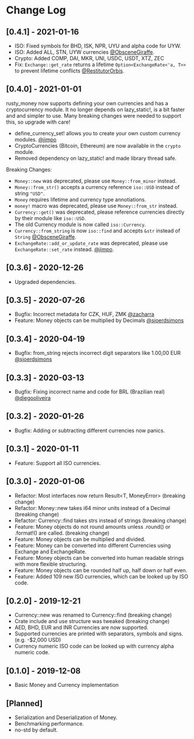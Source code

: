 # Change Log

## [0.4.1] - 2021-01-16

* ISO: Fixed symbols for BHD, ISK, NPR, UYU and alpha code for UYW.
* ISO: Added ALL, STN, UYW currencies [@ObsceneGiraffe](https://github.com/ObsceneGiraffe).
* Crypto: Added COMP, DAI, MKR, UNI, USDC, USDT, XTZ, ZEC
* Fix: `Exchange::get_rate` returns a lifetime `Option<ExchangeRate<'a, T>>` to prevent lifetime conflicts [@RestitutorOrbis](https://github.com/RestitutorOrbis).

## [0.4.0] - 2021-01-01

rusty_money now supports defining your own currencies and has a cryptocurrency module. It no longer depends on lazy_static!,
is a bit faster and and simpler to use. Many breaking changes were needed to support this, so upgrade with care!

* define_currency_set! allows you to create your own custom currency modules. [@jimpo](https://github.com/jimpo)
* CryptoCurrencies (Bitcoin, Ethereum) are now available in the `crypto` module.
* Removed dependency on lazy_static! and made library thread safe.

Breaking Changes:

* `Money::new` was deprecated, please use `Money::from_minor` instead.
* `Money::from_str()` accepts a currency reference `iso::USD` instead of string `"USD"`.
* `Money` requires lifetime and currency type annotiations.
* `money!` macro was deprecated, please use `Money::from_str` instead.
* `Currency::get()` was deprecated, please reference currencies directly by their module like `iso::USD`.
* The old Currency module is now called `iso::Currency`.
* `Currency::from_string` is now `iso::find` and accepts `&str` instead of `String` [@ObsceneGiraffe](https://github.com/ObsceneGiraffe).
* `ExchangeRate::add_or_update_rate` was deprecated, please use `ExchangeRate::set_rate` instead. [@jimpo](https://github.com/jimpo).

## [0.3.6] - 2020-12-26

* Upgraded dependencies.

## [0.3.5] - 2020-07-26

* Bugfix: Incorrect metadata for CZK, HUF, ZMK [@zacharra](https://github.com/zacharra)
* Feature: Money objects can be multiplied by Decimals [@sjoerdsimons](https://github.com/sjoerdsimons)

## [0.3.4] - 2020-04-19

* Bugfix: from_string rejects incorrect digit separators like 1.00,00 EUR [@sjoerdsimons](https://github.com/sjoerdsimons)

## [0.3.3] - 2020-03-13

* Bugfix: Fixing incorrect name and code for BRL (Brazilian real) [@diegooliveira](https://github.com/diegooliveira)

## [0.3.2] - 2020-01-26

* Bugfix: Adding or subtracting different currencies now panics.

## [0.3.1] - 2020-01-11

* Feature: Support all ISO currencies.

## [0.3.0] - 2020-01-06

* Refactor: Most interfaces now return Result<T, MoneyError>  (breaking change)
* Refactor: Money::new takes i64 minor units instead of a Decimal (breaking change)
* Refactor: Currency::find takes strs instead of strings (breaking change)
* Feature: Money objects do not round amounts unless .round() or .format!() are called. (breaking change)
* Feature: Money objects can be multiplied and divided.
* Feature: Money can be converted into different Currencies using Exchange and ExchangeRate.  
* Feature: Money objects can be converted into human readable strings with more flexible structuring.
* Feature: Money objects can be rounded half up, half down or half even.
* Feature: Added 109 new ISO currencies, which can be looked up by ISO code.

## [0.2.0] - 2019-12-21

* Currency::new was renamed to Currency::find (breaking change)
* Crate include and use structure was tweaked (breaking change)
* AED, BHD, EUR and INR Currencies are now supported.
* Supported currencies are printed with separators, symbols and signs. (e.g. -$2,000 USD)
* Currency numeric ISO code can be looked up with currency alpha numeric code.

## [0.1.0] - 2019-12-08

* Basic Money and Currency implementation

## [Planned]

* Serialization and Deserialization of Money.
* Benchmarking performance.
* no-std by default.
